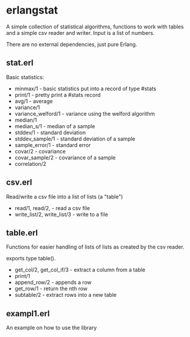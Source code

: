 # erlangstat

A simple collection of statistical algorithms, functions to work with tables and a simple csv reader and writer.
Input is a list of numbers.

There are no external dependencies, just pure Erlang.

## stat.erl
Basic statistics:

* minmax/1 - basic statistics put into a record of type #stats
* print/1 - pretty print a #stats record
* avg/1 - average
* variance/1
* variance_welford/1 - variance using the welford algorithm
* median/1
* median_s/1 - median of a sample
* stddev/1 - standard deviation
* stddev_sample/1 - standard deviation of a sample
* sample_error/1 - standard error
* covar/2 - covariance
* covar_sample/2 - covariance of a sample
* correlation/2

## csv.erl
Read/write a csv file into a list of lists (a "table")

* read/1, read/2, - read a csv file
* write_list/2, write_list/3 - write to a file

## table.erl
Functions for easier handling of lists of lists as created by the csv reader.

exports type table().

* get_col/2, get_col_if/3 - extract a column from a table
* print/1
* append_row/2 - appends a row
* get_row/1 - return the nth row
* subtable/2 - extract rows into a new table

## exampl1.erl
An example on how to use the library
